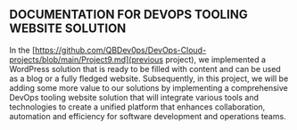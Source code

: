 ## DOCUMENTATION FOR DEVOPS TOOLING WEBSITE SOLUTION

In the [https://github.com/QBDev0ps/DevOps-Cloud-projects/blob/main/Project9.md](previous project), we implemented a WordPress solution that is ready to be filled with content and can be used as a blog or a fully fledged website. Subsequently, in this project, we will be adding some more value to our solutions by implementing a comprehensive DevOps tooling website solution that will integrate various tools and technologies to create a unified platform that enhances collaboration, automation and efficiency for software development and operations teams.

